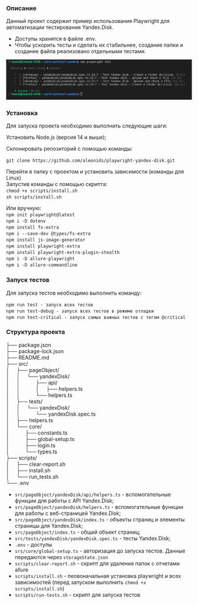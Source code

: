 ### Описание

Данный проект содержит пример использования Playwright для автоматизации тестирования Yandex.Disk.
- Доступы хранятся в файле .env. <br/>
- Чтобы ускорить тесты и сделать их стабильнее, создание папки и создание файла реализовано отдельными тестами. <br/>

![run tests](lib/test-run.png)

### Установка

Для запуска проекта необходимо выполнить следующие шаги: <br/>

Установить Node.js (версия 14 и выше); <br/>

Склонировать репозиторий с помощью команды: <br/>

`git clone https://github.com/aleonids/playwright-yandex-disk.git`

Перейти в папку с проектом и установить зависимости (команды для Linux) <br/>
Запустив команды c помощью скрипта: <br/>
`chmod +x scripts/install.sh` <br/>
`sh scripts/install.sh` <br/>

Или вручную: <br/>
`npm init playwright@latest` <br/>
`npm i -D dotenv` <br/>
`npm install fs-extra` <br/>
`npm i --save-dev @types/fs-extra` <br/>
`npm install js-image-generator` <br/>
`npm install playwright-extra` <br/>
`npm install playwright-extra-plugin-stealth` <br/>
`npm i -D allure-playwright` <br/>
`npm i -D allure-commandline` <br/>

### Запуск тестов

Для запуска тестов необходимо выполнить команду: <br/>

`npm run test - запуск всех тестов` <br/>
`npm run test-debug - запуск всех тестов в режиме отладки` <br/>
`npm run test-critical - запуск самых важных тестов с тегом @critical` <br/>

### Структура проекта

├── package.json <br/>
├── package-lock.json <br/>
├── README.md <br/>
├── src/ <br/>
│&nbsp;&nbsp;&nbsp;&nbsp;&nbsp;├── pageObject/ <br/>
│&nbsp;&nbsp;&nbsp;&nbsp;&nbsp;│&nbsp;&nbsp;&nbsp;&nbsp;&nbsp;└── yandexDisk/ <br/>
│&nbsp;&nbsp;&nbsp;&nbsp;&nbsp;│&nbsp;&nbsp;&nbsp;&nbsp;&nbsp;&nbsp;&nbsp;&nbsp;&nbsp;&nbsp;&nbsp;├── api/ <br/>
│&nbsp;&nbsp;&nbsp;&nbsp;&nbsp;│&nbsp;&nbsp;&nbsp;&nbsp;&nbsp;&nbsp;&nbsp;&nbsp;&nbsp;&nbsp;&nbsp;│&nbsp;&nbsp;&nbsp;&nbsp;&nbsp;├── helpers.ts <br/>
│&nbsp;&nbsp;&nbsp;&nbsp;&nbsp;│&nbsp;&nbsp;&nbsp;&nbsp;&nbsp;&nbsp;&nbsp;&nbsp;&nbsp;&nbsp;&nbsp;└── helpers.ts <br/>
│&nbsp;&nbsp;&nbsp;&nbsp;&nbsp;├── tests/ <br/>
│&nbsp;&nbsp;&nbsp;&nbsp;&nbsp;│&nbsp;&nbsp;&nbsp;&nbsp;&nbsp;└── yandexDisk/ <br/>
│&nbsp;&nbsp;&nbsp;&nbsp;&nbsp;│&nbsp;&nbsp;&nbsp;&nbsp;&nbsp;&nbsp;&nbsp;&nbsp;&nbsp;&nbsp; └── yandexDisk.spec.ts <br/>
│&nbsp;&nbsp;&nbsp;&nbsp;&nbsp;├── helpers.ts <br/>
│&nbsp;&nbsp;&nbsp;&nbsp;&nbsp;└── core/ <br/>
│&nbsp;&nbsp;&nbsp;&nbsp;&nbsp;&nbsp;&nbsp;&nbsp;&nbsp;&nbsp;&nbsp;├── constants.ts <br/>
│&nbsp;&nbsp;&nbsp;&nbsp;&nbsp;&nbsp;&nbsp;&nbsp;&nbsp;&nbsp;&nbsp;├── global-setup.ts <br/>
│&nbsp;&nbsp;&nbsp;&nbsp;&nbsp;&nbsp;&nbsp;&nbsp;&nbsp;&nbsp;&nbsp;├── login.ts <br/>
│&nbsp;&nbsp;&nbsp;&nbsp;&nbsp;&nbsp;&nbsp;&nbsp;&nbsp;&nbsp;&nbsp;└── types.ts <br/>
├── scripts/ <br/>
│&nbsp;&nbsp;&nbsp;&nbsp;&nbsp;├── clear-report.sh <br/>
│&nbsp;&nbsp;&nbsp;&nbsp;&nbsp;├── install.sh <br/>
│&nbsp;&nbsp;&nbsp;&nbsp;&nbsp;└── run_tests.sh <br/>
└── .env <br/>

- `src/pageObject/yandexDisk/api/helpers.ts` - вспомогательные функции для работы с API Yandex.Disk; <br/>
- `src/pageObject/yandexDisk/helpers.ts` - вспомогательные функции для работы с веб-страницей Yandex.Disk; <br/>
- `src/pageObject/yandexDisk/index.ts` - объекты страниц и элементы страницы для Yandex.Disk; <br/>
- `src/pageObject/index.ts` - общий объект страниц; <br/>
- `src/tests/yandexDisk/yandexDisk.spec.ts` - тесты Yandex.Disk; <br/>
- `.env` - доступы <br/>
- `srs/core/global-setup.ts` - авторизация до запуска тестов. Данные передаются через `storageState.json` <br/>
- `scripts/clear-report.sh` - скрипт для удаления папок с отчетами allure <br/>
- `scripts/install.sh` - пеовоначальная установка playwright и всех зависимостей (перед запуском выполнить `chmod +x scripts/install.sh`) <br/>
- `scripts/run-tests.sh` - скрипт для запуска тестов <br/>
